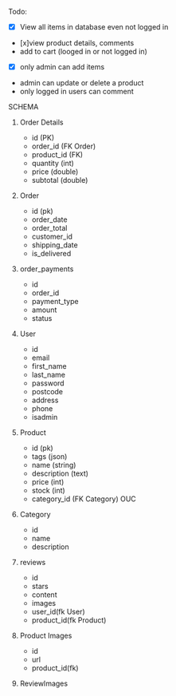 Todo:

- [x] View all items in database even not logged in
- [x]view product details, comments
- add to cart (looged in or not logged in)
- [x] only admin can add items
- admin can update or delete a product
- only logged in users can comment


SCHEMA

1. Order Details
    - id (PK)
    - order_id (FK Order) 
    - product_id (FK) 
    - quantity (int)  
    - price (double) 
    - subtotal (double) 
    
2. Order
    - id (pk)
    - order_date
    - order_total
    - customer_id
    - shipping_date
    - is_delivered

3. order_payments
    - id
    - order_id
    - payment_type
    - amount
    - status

4. User
    - id
    - email
    - first_name
    - last_name
    - password
    - postcode
    - address
    - phone
    - isadmin

5. Product 
    - id (pk)
    - tags (json)
    - name (string)
    - description (text)
    - price (int)
    - stock (int)
    - category_id (FK Category) OUC

6. Category
    - id 
    - name
    - description

7. reviews
    - id
    - stars
    - content
    - images
    - user_id(fk User)
    - product_id(fk Product)

8. Product Images
    - id
    - url
    - product_id(fk)
    
9. ReviewImages